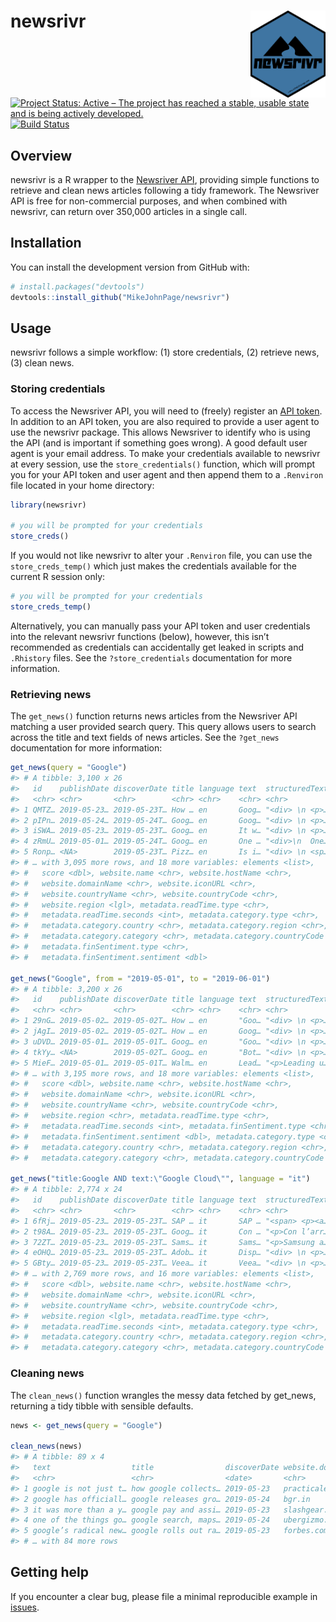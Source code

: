 
<!-- README.md is generated from README.Rmd. Please edit that file -->

# newsrivr <img src='man/figures/logo.png' align="right" height="139" /></a>

<!-- badges: start -->

[![Project Status: Active – The project has reached a stable, usable
state and is being actively
developed.](http://www.repostatus.org/badges/latest/active.svg)](http://www.repostatus.org/#active)
[![Build
Status](https://travis-ci.org/MikeJohnPage/newsrivr.svg?branch=master)](https://travis-ci.org/MikeJohnPage/newsrivr)
<!-- badges: end -->

## Overview

newsrivr is a R wrapper to the [Newsriver API](https://newsriver.io/),
providing simple functions to retrieve and clean news articles following
a tidy framework. The Newsriver API is free for non-commercial purposes,
and when combined with newsrivr, can return over 350,000 articles in a
single call.

## Installation

You can install the development version from GitHub with:

``` r
# install.packages("devtools")
devtools::install_github("MikeJohnPage/newsrivr")
```

## Usage

newsrivr follows a simple workflow: (1) store credentials, (2) retrieve
news, (3) clean news.

### Storing credentials

To access the Newsriver API, you will need to (freely) register an [API
token](https://console.newsriver.io/api-token). In addition to an API
token, you are also required to provide a user agent to use the newsrivr
package. This allows Newsriver to identify who is using the API (and is
important if something goes wrong). A good default user agent is your
email address. To make your credentials available to newsrivr at every
session, use the `store_credentials()` function, which will prompt you
for your API token and user agent and then append them to a `.Renviron`
file located in your home directory:

``` r
library(newsrivr)

# you will be prompted for your credentials
store_creds()
```

If you would not like newsrivr to alter your `.Renviron` file, you can
use the `store_creds_temp()` which just makes the credentials available
for the current R session only:

``` r
# you will be prompted for your credentials
store_creds_temp()
```

Alternatively, you can manually pass your API token and user credentials
into the relevant newsrivr functions (below), however, this isn’t
recommended as credentials can accidentally get leaked in scripts and
`.Rhistory` files. See the `?store_credentials` documentation for more
information.

### Retrieving news

The `get_news()` function returns news articles from the Newsriver API
matching a user provided search query. This query allows users to search
across the title and text fields of news articles. See the `?get_news`
documentation for more information:

``` r
get_news(query = "Google")
#> # A tibble: 3,100 x 26
#>   id    publishDate discoverDate title language text  structuredText url  
#>   <chr> <chr>       <chr>        <chr> <chr>    <chr> <chr>          <chr>
#> 1 QMTZ… 2019-05-23… 2019-05-23T… How … en       Goog… "<div> \n <p>… http…
#> 2 pIPn… 2019-05-24… 2019-05-24T… Goog… en       Goog… "<div> \n <p>… http…
#> 3 iSWA… 2019-05-23… 2019-05-23T… Goog… en       It w… "<div> \n <p>… http…
#> 4 zRmU… 2019-05-01… 2019-05-24T… Goog… en       One … "<div>\n  One… http…
#> 5 Ronp… <NA>        2019-05-23T… Pizz… en       Is i… "<div> \n <sp… http…
#> # … with 3,095 more rows, and 18 more variables: elements <list>,
#> #   score <dbl>, website.name <chr>, website.hostName <chr>,
#> #   website.domainName <chr>, website.iconURL <chr>,
#> #   website.countryName <chr>, website.countryCode <chr>,
#> #   website.region <lgl>, metadata.readTime.type <chr>,
#> #   metadata.readTime.seconds <int>, metadata.category.type <chr>,
#> #   metadata.category.country <chr>, metadata.category.region <chr>,
#> #   metadata.category.category <chr>, metadata.category.countryCode <chr>,
#> #   metadata.finSentiment.type <chr>,
#> #   metadata.finSentiment.sentiment <dbl>

get_news("Google", from = "2019-05-01", to = "2019-06-01")
#> # A tibble: 3,200 x 26
#>   id    publishDate discoverDate title language text  structuredText url  
#>   <chr> <chr>       <chr>        <chr> <chr>    <chr> <chr>          <chr>
#> 1 29nG… 2019-05-02… 2019-05-02T… How … en       "Goo… "<div> \n <p>… http…
#> 2 jAgI… 2019-05-02… 2019-05-02T… How … en       Goog… "<div> \n <p>… http…
#> 3 uDVD… 2019-05-01… 2019-05-01T… Goog… en       "Goo… "<div> \n <p>… http…
#> 4 tkYy… <NA>        2019-05-02T… Goog… en       "Bot… "<div> \n <p>… http…
#> 5 MieF… 2019-05-01… 2019-05-01T… Walm… en       Lead… "<p>Leading u… http…
#> # … with 3,195 more rows, and 18 more variables: elements <list>,
#> #   score <dbl>, website.name <chr>, website.hostName <chr>,
#> #   website.domainName <chr>, website.iconURL <chr>,
#> #   website.countryName <chr>, website.countryCode <chr>,
#> #   website.region <chr>, metadata.readTime.type <chr>,
#> #   metadata.readTime.seconds <int>, metadata.finSentiment.type <chr>,
#> #   metadata.finSentiment.sentiment <dbl>, metadata.category.type <chr>,
#> #   metadata.category.country <chr>, metadata.category.region <chr>,
#> #   metadata.category.category <chr>, metadata.category.countryCode <chr>

get_news("title:Google AND text:\"Google Cloud\"", language = "it")
#> # A tibble: 2,774 x 24
#>   id    publishDate discoverDate title language text  structuredText url  
#>   <chr> <chr>       <chr>        <chr> <chr>    <chr> <chr>          <chr>
#> 1 6fRj… 2019-05-23… 2019-05-23T… SAP … it       SAP … "<span> <p><a… http…
#> 2 t98A… 2019-05-23… 2019-05-23T… Goog… it       Con … "<p>Con l’arr… http…
#> 3 72ZT… 2019-05-23… 2019-05-23T… Sams… it       Sams… "<p>Samsung a… http…
#> 4 eOHQ… 2019-05-23… 2019-05-23T… Adob… it       Disp… "<div> \n <p>… http…
#> 5 GBty… 2019-05-23… 2019-05-23T… Veea… it       Veea… "<div> \n <p>… http…
#> # … with 2,769 more rows, and 16 more variables: elements <list>,
#> #   score <dbl>, website.name <chr>, website.hostName <chr>,
#> #   website.domainName <chr>, website.iconURL <chr>,
#> #   website.countryName <chr>, website.countryCode <chr>,
#> #   website.region <lgl>, metadata.readTime.type <chr>,
#> #   metadata.readTime.seconds <int>, metadata.category.type <chr>,
#> #   metadata.category.country <chr>, metadata.category.region <chr>,
#> #   metadata.category.category <chr>, metadata.category.countryCode <chr>
```

### Cleaning news

The `clean_news()` function wrangles the messy data fetched by
get\_news, returning a tidy tibble with sensible defaults.

``` r
news <- get_news(query = "Google")

clean_news(news)
#> # A tibble: 89 x 4
#>   text                  title                discoverDate website.domainNa…
#>   <chr>                 <chr>                <date>       <chr>            
#> 1 google is not just t… how google collects… 2019-05-23   practicalecommer…
#> 2 google has officiall… google releases gro… 2019-05-24   bgr.in           
#> 3 it was more than a y… google pay and assi… 2019-05-23   slashgear.com    
#> 4 one of the things go… google search, maps… 2019-05-24   ubergizmo.com    
#> 5 google’s radical new… google rolls out ra… 2019-05-23   forbes.com       
#> # … with 84 more rows
```

## Getting help

If you encounter a clear bug, please file a minimal reproducible example
in [issues](https://github.com/MikeJohnPage/newsrivr/issues).
